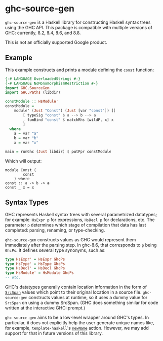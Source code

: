 # ghc-source-gen

`ghc-source-gen` is a Haskell library for constructing Haskell syntax trees using the GHC API.  This package is compatible with multiple versions of GHC: currently, 8.2, 8.4, 8.6, and 8.8.

This is not an officially supported Google product.

## Example

This example constructs and prints a module defining the
`const` function:

```haskell
{-# LANGUAGE OverloadedStrings #-}
{-# LANGUAGE NoMonomorphismRestriction #-}
import GHC.SourceGen
import GHC.Paths (libdir)

constModule :: HsModule'
constModule =
    module' (Just "Const") (Just [var "const"]) []
        [ typeSig "const" $ a --> b --> a
        , funBind "const" $ matchRhs [wildP, x] x
        ]
  where
    a = var "a"
    b = var "b"
    x = var "x"

main = runGhc (Just libdir) $ putPpr constModule
```

Which will output:

```
module Const (
        const
    ) where
const :: a -> b -> a
const _ x = x
```

## Syntax Types

GHC represents Haskell syntax trees with several parametrized datatypes; for example: `HsExpr p` for expressions, `HsDecl p` for declarations, etc.  The parameter `p` determines which stage of compilation that data has last completed: parsing, renaming, or type-checking.

`ghc-source-gen` constructs values as GHC would represent them
immediately after the parsing step.  In ghc-8.6, that
corresponds to `p` being `GhcPs`.  It defines several type
synonyms, such as:

```haskell
type HsExpr' = HsExpr GhcPs
type HsType' = HsType GhcPs
type HsDecl' = HsDecl GhcPs
type HsModule' = HsModule GhcPs
-- etc.
```

GHC's datatypes generally contain location information in the
form of [`SrcSpan`](http://hackage.haskell.org/package/ghc/docs/SrcLoc.html#t:SrcSpan) values which point to their original
location in a source file.  `ghc-source-gen` constructs values
at runtime, so it uses a dummy value for `SrcSpan` on using a
dummy SrcSpan.  (GHC does something similar for code written at the interactive GHCi prompt.)

`ghc-source-gen` aims to be a low-level wrapper around GHC's
types.  In particular, it does not explicitly help the user
generate unique names like, for example, `template-haskell`'s
[`newName`](http://hackage.haskell.org/package/template-haskell/docs/Language-Haskell-TH.html#v:newName)
action.  However, we may add support for that in future
versions of this library.
